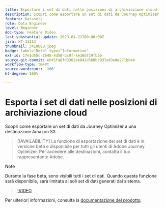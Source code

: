 ```yaml
---
title: Esportare i set di dati nelle posizioni di archiviazione cloud (Beta)
description: Scopri come esportare un set di dati da Journey Optimizer a una destinazione Amazon S3.
feature: Datasets
role: Data Engineer
level: Beginner
doc-type: Feature Video
last-substantial-update: 2023-04-21T00:00:00Z
jira: KT-13113
thumbnail: 3418688.jpeg
badge: label="Beta" type="Informative"
exl-id: 17e1d65c-2548-4d50-bc9f-4e30d729fb5b
source-git-commit: eb45fa6fd3382ee842d5b0bc937a83e0e271bb44
workflow-type: tm+mt
source-wordcount: '106'
ht-degree: 100%

---
```


# Esporta i set di dati nelle posizioni di archiviazione cloud

Scopri come esportare un set di dati da Journey Optimizer a una destinazione Amazon S3.

>[!AVAILABILITY]
>La funzione di esportazione dei set di dati è in versione beta e disponibile per tutti gli utenti di Adobe Journey Optimizer. Per accedere alle destinazioni, contatta il tuo rappresentante Adobe.

>[!NOTE]
>Durante la fase beta, sono visibili tutti i set di dati. Quando questa funzione sarà disponibile, sarà limitata ai soli set di dati generati dal sistema.

>[!VIDEO](https://video.tv.adobe.com/v/3418688/?quality=12&learn=on)

Per ulteriori informazioni, consulta la [documentazione del prodotto](https://experienceleague.adobe.com/docs/journey-optimizer/using/data-management/datasets/export-datasets.html?lang=it).
